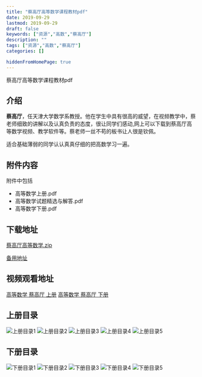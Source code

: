 ```yaml
---
title: "蔡高厅高等数学课程教材pdf"
date: 2019-09-29
lastmod: 2019-09-29
draft: false
keywords: ["资源","高数","蔡高厅"]
description: ""
tags: ["资源","高数","蔡高厅"]
categories: []

hiddenFromHomePage: true
---
```


蔡高厅高等数学课程教材pdf
## 介绍
**蔡高厅**，任天津大学数学系教授。他在学生中具有很高的威望，在视频教学中，蔡老师细致的讲解以及认真负责的态度，很让同学们感动,网上可以下载到蔡高厅高等数学视频、教学软件等。蔡老师一丝不苟的板书让人很是钦佩。

适合基础薄弱的同学认认真真仔细的把高数学习一遍。
## 附件内容

附件中包括

 - 高等数学上册.pdf
 - 高等数学试题精选与解答.pdf
 - 高等数学下册.pdf

## 下载地址
[蔡高厅高等数学.zip](http://cdn.jsdelivr.net/gh/m2kar/bucket/annex/%E8%94%A1%E9%AB%98%E5%8E%85%E9%AB%98%E6%95%B0%E6%95%99%E6%9D%90.zip)

[备用地址](https://download.csdn.net/download/still_night/9821338)

## 视频观看地址
[高等数学 蔡高厅 上册](https://www.bilibili.com/video/av17759189)
[高等数学 蔡高厅 下册](https://www.bilibili.com/video/av9989150/)

## 上册目录
![上册目录1](https://cdn.jsdelivr.net/gh/m2kar/bucket/img/20190929140031.png)
![上册目录2](https://cdn.jsdelivr.net/gh/m2kar/bucket/img/20190929140106.png)
![上册目录3](https://cdn.jsdelivr.net/gh/m2kar/bucket/img/20190929140115.png)
![上册目录4](https://cdn.jsdelivr.net/gh/m2kar/bucket/img/20190929140124.png)
![上册目录5](https://cdn.jsdelivr.net/gh/m2kar/bucket/img/20190929140131.png)

## 下册目录
![下册目录1](https://cdn.jsdelivr.net/gh/m2kar/bucket/img/20190929135629.png)
![下册目录2](https://cdn.jsdelivr.net/gh/m2kar/bucket/img/20190929135705.png)
![下册目录3](https://cdn.jsdelivr.net/gh/m2kar/bucket/img/20190929135748.png)
![下册目录4](https://cdn.jsdelivr.net/gh/m2kar/bucket/img/20190929135807.png)
![下册目录5](https://cdn.jsdelivr.net/gh/m2kar/bucket/img/20190929135832.png)

